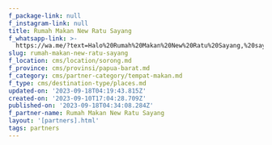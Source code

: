 ```yaml
---
f_package-link: null
f_instagram-link: null
title: Rumah Makan New Ratu Sayang
f_whatsapp-link: >-
  https://wa.me/?text=Halo%20Rumah%20Makan%20New%20Ratu%20Sayang,%20saya%20dapat%20info%20dari%20@loocale.id%20dan%20punya%20pertanyaan
slug: rumah-makan-new-ratu-sayang
f_location: cms/location/sorong.md
f_province: cms/provinsi/papua-barat.md
f_category: cms/partner-category/tempat-makan.md
f_type: cms/destination-type/places.md
updated-on: '2023-09-18T04:19:43.815Z'
created-on: '2023-09-10T17:04:28.709Z'
published-on: '2023-09-18T04:34:08.284Z'
f_partner-name: Rumah Makan New Ratu Sayang
layout: '[partners].html'
tags: partners
---
```



